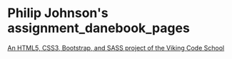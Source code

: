 # Philip Johnson's assignment_danebook_pages

[An HTML5, CSS3, Bootstrap, and SASS project of the Viking Code School](http://www.vikingcodeschool.com)
